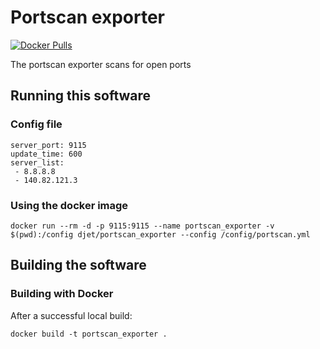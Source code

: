# Portscan exporter

[![Docker Pulls](https://img.shields.io/docker/pulls/djet/portscan_exporter.svg?maxAge=604800)][hub]

The portscan exporter scans for open ports

## Running this software

### Config file

```
server_port: 9115
update_time: 600
server_list:
 - 8.8.8.8
 - 140.82.121.3
```

### Using the docker image
    docker run --rm -d -p 9115:9115 --name portscan_exporter -v $(pwd):/config djet/portscan_exporter --config /config/portscan.yml

## Building the software

### Building with Docker

After a successful local build:

    docker build -t portscan_exporter .


[hub]: https://hub.docker.com/r/djet/portscan_exporter/
